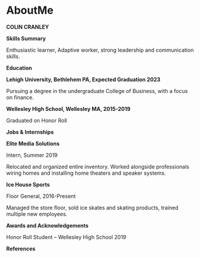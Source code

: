 # AboutMe
**COLIN CRANLEY**



**Skills Summary**

Enthusiastic learner, Adaptive worker, strong leadership and communication skills.

**Education**

**Lehigh University, Bethlehem PA, Expected Graduation 2023**

Pursuing a degree in the undergraduate College of Business, with a focus on finance.

**Wellesley High School, Wellesley MA, 2015-2019**

Graduated on Honor Roll

**Jobs &amp; Internships**



**Elite Media Solutions**

Intern, Summer 2019

Relocated and organized entire inventory. Worked alongside professionals wiring homes and installing home theaters and speaker systems.

**Ice House Sports**

Floor General, 2016-Present

Managed the store floor, sold ice skates and skating products, trained multiple new employees.

**Awards and Acknowledgements**

Honor Roll Student – Wellesley High School 2019



**References**
